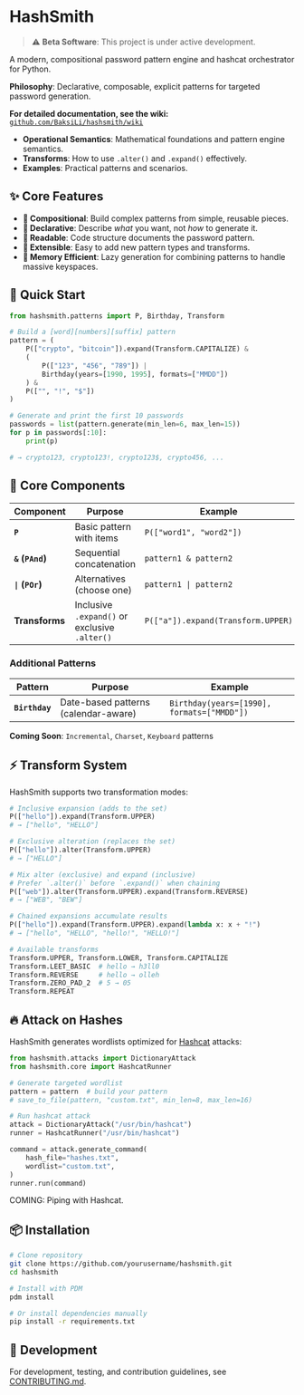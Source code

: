 # HashSmith

> ⚠️ **Beta Software**: This project is under active development.

A modern, compositional password pattern engine and hashcat orchestrator for Python.

**Philosophy**: Declarative, composable, explicit patterns for targeted password generation.

**For detailed documentation, see the wiki:** [`github.com/BaksiLi/hashsmith/wiki`](https://github.com/BaksiLi/hashsmith/wiki)

- **Operational Semantics**: Mathematical foundations and pattern engine semantics.
- **Transforms**: How to use `.alter()` and `.expand()` effectively.
- **Examples**: Practical patterns and scenarios.

## ✨ Core Features

- **🧱 Compositional**: Build complex patterns from simple, reusable pieces.
- **📝 Declarative**: Describe *what* you want, not *how* to generate it.
- **📖 Readable**: Code structure documents the password pattern.
- **🔧 Extensible**: Easy to add new pattern types and transforms.
- **🧠 Memory Efficient**: Lazy generation for combining patterns to handle massive keyspaces.

## 🚀 Quick Start

```python
from hashsmith.patterns import P, Birthday, Transform

# Build a [word][numbers][suffix] pattern
pattern = (
    P(["crypto", "bitcoin"]).expand(Transform.CAPITALIZE) &
    (
        P(["123", "456", "789"]) |
        Birthday(years=[1990, 1995], formats=["MMDD"])
    ) &
    P(["", "!", "$"])
)

# Generate and print the first 10 passwords
passwords = list(pattern.generate(min_len=6, max_len=15))
for p in passwords[:10]:
    print(p)

# → crypto123, crypto123!, crypto123$, crypto456, ...
```

## 🧩 Core Components

| Component | Purpose | Example |
|-----------|---------|---------|
| **`P`** | Basic pattern with items | `P(["word1", "word2"])` |
| **`&` (`PAnd`)** | Sequential concatenation | `pattern1 & pattern2` |
| **`\|` (`POr`)** | Alternatives (choose one) | `pattern1 \| pattern2` |
| **Transforms** | Inclusive `.expand()` or exclusive `.alter()` | `P(["a"]).expand(Transform.UPPER)` |

### Additional Patterns

| Pattern | Purpose | Example |
|---------|---------|---------|
| **`Birthday`** | Date-based patterns (calendar-aware) | `Birthday(years=[1990], formats=["MMDD"])` |

**Coming Soon**: `Incremental`, `Charset`, `Keyboard` patterns

## ⚡ Transform System

HashSmith supports two transformation modes:

```python
# Inclusive expansion (adds to the set)
P(["hello"]).expand(Transform.UPPER)
# → ["hello", "HELLO"]

# Exclusive alteration (replaces the set)
P(["hello"]).alter(Transform.UPPER)
# → ["HELLO"]

# Mix alter (exclusive) and expand (inclusive)
# Prefer `.alter()` before `.expand()` when chaining
P(["web"]).alter(Transform.UPPER).expand(Transform.REVERSE)
# → ["WEB", "BEW"]

# Chained expansions accumulate results
P(["hello"]).expand(Transform.UPPER).expand(lambda x: x + "!")
# → ["hello", "HELLO", "hello!", "HELLO!"]

# Available transforms
Transform.UPPER, Transform.LOWER, Transform.CAPITALIZE
Transform.LEET_BASIC  # hello → h3ll0
Transform.REVERSE     # hello → olleh
Transform.ZERO_PAD_2  # 5 → 05
Transform.REPEAT
```

## 🔥 Attack on Hashes

HashSmith generates wordlists optimized for [Hashcat](https://hashcat.net/hashcat/) attacks:

```python
from hashsmith.attacks import DictionaryAttack
from hashsmith.core import HashcatRunner

# Generate targeted wordlist
pattern = pattern  # build your pattern
# save_to_file(pattern, "custom.txt", min_len=8, max_len=16)

# Run hashcat attack
attack = DictionaryAttack("/usr/bin/hashcat")
runner = HashcatRunner("/usr/bin/hashcat")

command = attack.generate_command(
    hash_file="hashes.txt",
    wordlist="custom.txt",
)
runner.run(command)
```

COMING: Piping with Hashcat.

## 📦 Installation

```bash
# Clone repository
git clone https://github.com/yourusername/hashsmith.git
cd hashsmith

# Install with PDM
pdm install

# Or install dependencies manually
pip install -r requirements.txt
```

## 📖 Development

For development, testing, and contribution guidelines, see [CONTRIBUTING.md](CONTRIBUTING.md).

